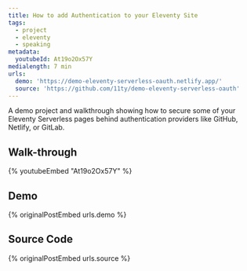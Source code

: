 ```yaml
---
title: How to add Authentication to your Eleventy Site
tags:
  - project
  - eleventy
  - speaking
metadata:
  youtubeId: At19o2Ox57Y
medialength: 7 min
urls:
  demo: 'https://demo-eleventy-serverless-oauth.netlify.app/'
  source: 'https://github.com/11ty/demo-eleventy-serverless-oauth'
---
```

A demo project and walkthrough showing how to secure some of your Eleventy Serverless pages behind authentication providers like GitHub, Netlify, or GitLab.

## Walk-through
{% youtubeEmbed "At19o2Ox57Y" %}

## Demo
{% originalPostEmbed urls.demo %}

## Source Code
{% originalPostEmbed urls.source %}
